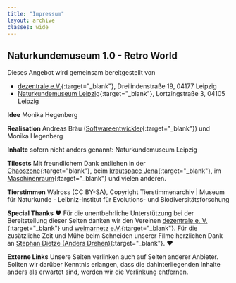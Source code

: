 ```yaml
---
title: "Impressum"
layout: archive
classes: wide
---
```

## Naturkundemuseum 1.0 - Retro World

Dieses Angebot wird gemeinsam bereitgestellt von

* [dezentrale e.V.](https://dezentrale.space/impressum){:target="_blank"}, Dreilindenstraße 19, 04177 Leipzig
* [Naturkundemuseum Leipzig](https://naturkundemuseum.leipzig.de/){:target="_blank"}, Lortzingstraße 3, 04105 Leipzig

**Idee** Monika Hegenberg 

**Realisation** Andreas Bräu ([Softwareentwickler](https://blog.andi95.de){:target="_blank"}) und Monika Hegenberg

**Inhalte** sofern nicht anders genannt: Naturkundemuseum Leipzig

**Tilesets** Mit freundlichem Dank entliehen in der [Chaoszone](https://twitter.com/chaosz0ne?lang=de){:target="blank"}, beim [krautspace Jena](https://kraut.space/){:target="_blank"}, im [Maschinenraum](https://blog.maschinenraum.tk){:target="_blank"} und vielen anderen.

**Tierstimmen** Walross (CC BY-SA), Copyright Tierstimmenarchiv | Museum für Naturkunde - Leibniz-Institut für Evolutions- und Biodiversitätsforschung

**Special Thanks** ♥ Für die unentbehrliche Unterstützung bei der Bereitstellung dieser Seiten danken wir den Vereinen [dezentrale e. V.](https://dezentrale.space){:target="_blank"} und [weimarnetz e.V.](https://weimarnetz.de){:target="_blank"}. Für die zusätzliche Zeit und Mühe beim Schneiden unserer Filme herzlichen Dank an [Stephan Dietze (Anders Drehen)](https://www.anders-drehen.de/){:target="_blank"}. ♥

**Externe Links** Unsere Seiten verlinken auch auf Seiten anderer Anbieter. Sollten wir darüber Kenntnis erlangen, dass die dahinterliegenden Inhalte anders als erwartet sind, werden wir die Verlinkung entfernen.

